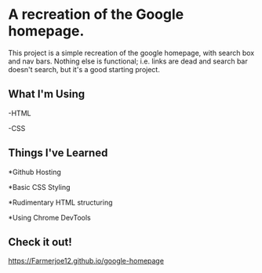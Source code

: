 # A recreation of the Google homepage.

This project is a simple recreation of the google homepage, with search box and nav bars. Nothing else is functional; i.e. links are dead and search bar doesn't search, but it's a good starting project.

## What I'm Using

-HTML

-CSS

## Things I've Learned

*Github Hosting

*Basic CSS Styling

*Rudimentary HTML structuring

*Using Chrome DevTools

## Check it out!

https://Farmerjoe12.github.io/google-homepage
